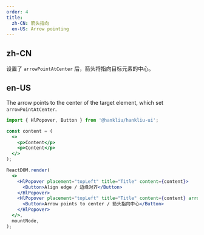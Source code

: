 ```yaml
---
order: 4
title:
  zh-CN: 箭头指向
  en-US: Arrow pointing
---
```


## zh-CN

设置了 `arrowPointAtCenter` 后，箭头将指向目标元素的中心。

## en-US

The arrow points to the center of the target element, which set `arrowPointAtCenter`.

```jsx
import { HlPopover, Button } from '@hankliu/hankliu-ui';

const content = (
  <>
    <p>Content</p>
    <p>Content</p>
  </>
);

ReactDOM.render(
  <>
    <HlPopover placement="topLeft" title="Title" content={content}>
      <Button>Align edge / 边缘对齐</Button>
    </HlPopover>
    <HlPopover placement="topLeft" title="Title" content={content} arrowPointAtCenter>
      <Button>Arrow points to center / 箭头指向中心</Button>
    </HlPopover>
  </>,
  mountNode,
);
```
